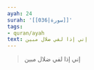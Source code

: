 ```yaml
---
ayah: 24
surah: '[[036|سورة]]'
tags:
- quran/ayah
text: إني إذا لفي ضلال مبين
---
```

> إني إذا لفي ضلال مبين
